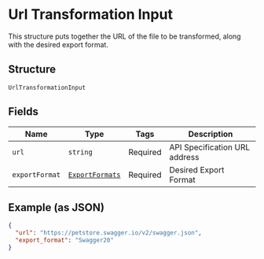 
# Url Transformation Input

This structure puts together the URL of the file to be transformed, along with the desired export format.

## Structure

`UrlTransformationInput`

## Fields

| Name | Type | Tags | Description |
|  --- | --- | --- | --- |
| `url` | `string` | Required | API Specification URL address |
| `exportFormat` | [`ExportFormats`](/doc/models/export-formats.md) | Required | Desired Export Format |

## Example (as JSON)

```json
{
  "url": "https://petstore.swagger.io/v2/swagger.json",
  "export_format": "Swagger20"
}
```

